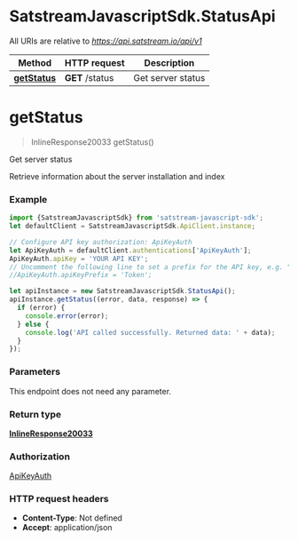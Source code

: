# SatstreamJavascriptSdk.StatusApi

All URIs are relative to *https://api.satstream.io/api/v1*

Method | HTTP request | Description
------------- | ------------- | -------------
[**getStatus**](StatusApi.md#getStatus) | **GET** /status | Get server status

<a name="getStatus"></a>
# **getStatus**
> InlineResponse20033 getStatus()

Get server status

Retrieve information about the server installation and index

### Example
```javascript
import {SatstreamJavascriptSdk} from 'satstream-javascript-sdk';
let defaultClient = SatstreamJavascriptSdk.ApiClient.instance;

// Configure API key authorization: ApiKeyAuth
let ApiKeyAuth = defaultClient.authentications['ApiKeyAuth'];
ApiKeyAuth.apiKey = 'YOUR API KEY';
// Uncomment the following line to set a prefix for the API key, e.g. "Token" (defaults to null)
//ApiKeyAuth.apiKeyPrefix = 'Token';

let apiInstance = new SatstreamJavascriptSdk.StatusApi();
apiInstance.getStatus((error, data, response) => {
  if (error) {
    console.error(error);
  } else {
    console.log('API called successfully. Returned data: ' + data);
  }
});
```

### Parameters
This endpoint does not need any parameter.

### Return type

[**InlineResponse20033**](InlineResponse20033.md)

### Authorization

[ApiKeyAuth](../README.md#ApiKeyAuth)

### HTTP request headers

 - **Content-Type**: Not defined
 - **Accept**: application/json

